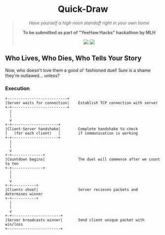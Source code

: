<div align="center">
	<h1>Quick-Draw</h1>
	<blockquote>
		<p><i>Have yourself a high noon standoff right in your own home</i></p>
		<p><b>To be submitted as part of "YeeHaw Hacks" hackathon by MLH</b></p>
	<img src="https://img.shields.io/badge/Built%20w%2F-Arduino%20C%20%26%20Go-blue?style=for-the-badge">
	<img src="https://img.shields.io/badge/License-MIT-orange?style=for-the-badge">
	</blockquote>
</div>

## Who Lives, Who Dies, Who Tells Your Story

Now, who doesn't love them a good ol' fashioned duel!
Sure is a shame they're outlawed... unless?

### Execution

```
+---------------------------+
|Server waits for connection|    Establish TCP connection with server
+-+-------------------------+
  |
  |
  v
+-+---------------------+
|Client-Server handshake|        Complete handshake to check
|   (for each client)   |        if communication is working
+-+---------------------+
  |
  |
  v
+-+--------------+
|Countdown begins|               The duel will commence after we count to ten
+-+--------------+
  |
  |
  v
+-+-----------+
|Clients shoot|                  Server recieves packets and determines winner
+-+-----------+
  |
  |
  v
+-+----------------------+
|Server broadcasts winner|       Send client unique packet with win/loss
+------------------------+
```
